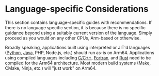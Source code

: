 # Language-specific Considerations

This section contains language-specific guides with recommendations. If there is no language specific section, it is because there is no specific guidance beyond using a suitably current version of the language.  Simply proceed as you would on any other CPUs, Arm-based or otherwise.

Broadly speaking, applications built using interpreted or JIT'd languages ([Python](python.md), [Java](java.md), PHP, Node.js, etc.) should run as-is on Arm64. Applications using compiled languages including [C/C++](c-c++.md), [Fortran](fortran.md), and [Rust](rust.md) need to be compiled for the Arm64 architecture.  Most modern build systems (Make, CMake, Ninja, etc.) will "just work" on Arm64.  
